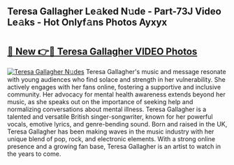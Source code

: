 ## Teresa Gallagher Le𝚊ked N𝚞de - Part-73J Video Le𝚊ks - Hot Onlyf𝚊ns Photos Ayxyx

# <h2><a href="http://ab88501.deff.icu/?id=Teresa+Gallagher">🔗 New 👉🔴 Teresa Gallagher VIDEO Photos</a></h2>

[![Teresa Gallagher N𝚞des](https://i.imgur.com/rIISA9y.gif)](http://ab88501.deff.icu/?id=Teresa+Gallagher)
Teresa Gallagher's music and message resonate with young audiences who find solace and strength in her vulnerability. She actively engages with her fans online, fostering a supportive and inclusive community. Her advocacy for mental health awareness extends beyond her music, as she speaks out on the importance of seeking help and normalizing conversations about mental illness. Teresa Gallagher is a talented and versatile British singer-songwriter, known for her powerful vocals, emotive lyrics, and genre-bending sound. Born and raised in the UK, Teresa Gallagher has been making waves in the music industry with her unique blend of pop, rock, and electronic elements. With a strong online presence and a growing fan base, Teresa Gallagher is an artist to watch in the years to come.
